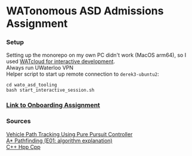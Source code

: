 # WATonomous ASD Admissions Assignment

### Setup
Setting up the monorepo on my own PC didn't work (MacOS arm64), so I used [WATcloud for interactive development](https://wiki.watonomous.ca/autonomous_software_general/watcloud_dev/). 
<br>
Always run UWaterloo VPN
<br>
Helper script to start up remote connection to `derek3-ubuntu2`:

```
cd wato_asd_tooling   
bash start_interactive_session.sh
```

### [Link to Onboarding Assignment](https://wiki.watonomous.ca/)

### Sources
[Vehicle Path Tracking Using Pure Pursuit Controller](https://youtu.be/zMdoLO4kRKg?si=zeY8OYk_HT66--f1) <br>
[A* Pathfinding (E01: algorithm explanation)](https://youtu.be/-L-WgKMFuhE?si=GfR-o8PJOSTe5Wzh)<br>
[C++ Hpp Cpp](https://youtu.be/Mwm2j-DHPQE?si=wckp7JFcJ7SJLVen)
